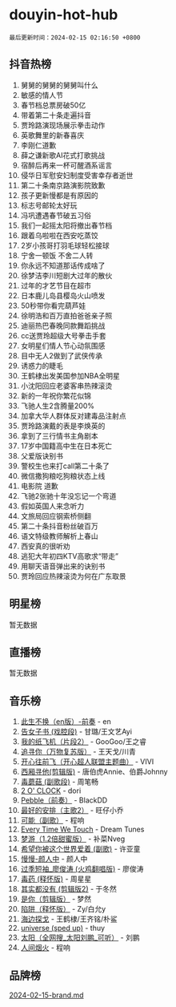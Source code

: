 # douyin-hot-hub

`最后更新时间：2024-02-15 02:16:50 +0800`

## 抖音热榜

1. 舅舅的舅舅的舅舅叫什么
1. 敏感的情人节
1. 春节档总票房破50亿
1. 带着第二十条走遍抖音
1. 贾玲路演现场展示拳击动作
1. 英歌舞里的新春喜庆
1. 李刚仁道歉
1. 薛之谦新歌AI花式打歌挑战
1. 宿醉后再来一杯可醒酒系谣言
1. 侵华日军慰安妇制度受害幸存者逝世
1. 第二十条南京路演影院致歉
1. 孩子更新慢都是有原因的
1. 标志号邮轮太好玩
1. 冯巩遭遇春节破五习俗
1. 我们一起摇太阳将撤出春节档
1. 跟着乌啦啦在西安吃蒸饺
1. 2岁小孩哥打羽毛球轻松接球
1. 宁舍一顿饭 不舍二人转
1. 你永远不知道那话传成啥了
1. 徐梦洁李川短剧大过年的散伙
1. 过年的才艺节目在超市
1. 日本鹿儿岛县樱岛火山喷发
1. 50秒带你看完葫芦娃
1. 徐明浩和百万直拍爸爸亲子照
1. 迪丽热巴春晚同款舞蹈挑战
1. cc送贾玲超级大号拳击手套
1. 女明星们情人节心动氛围感
1. 目中无人2做到了武侠传承
1. 诱惑力的睫毛
1. 王鹤棣出发美国参加NBA全明星
1. 小沈阳回应老婆客串热辣滚烫
1. 新的一年祝你繁花似锦
1. 飞驰人生2含腾量200%
1. 加拿大华人群体反对建毒品注射点
1. 贾玲路演戴的表是李焕英的
1. 拿到了三行情书主角剧本
1. 17岁中国籍高中生在日本死亡
1. 父爱版诀别书
1. 警校生也来打call第二十条了
1. 微信撒狗粮吃狗粮状态上线
1. 电影院 道歉
1. 飞驰2张驰十年没忘记一个弯道
1. 假如英国人来念听力
1. 文旅局回应钢索桥侧翻
1. 第二十条抖音粉丝破百万
1. 语文特级教师解析上春山
1. 西安真的很听劝
1. 逃犯大年初四KTV高歌求“带走”
1. 用聊天语音弹出来的诀别书
1. 贾玲回应热辣滚烫为何在广东取景

## 明星榜

暂无数据

## 直播榜

暂无数据

## 音乐榜

1. [此生不换（en版）-前奏](https://sf5-hl-cdn-tos.douyinstatic.com/obj/tos-cn-ve-2774/oMDvUGwhKrKYDEqXiMYEwxZqBWIJFA92CiLAO) - en
1. [告女子书 (戏腔段)](https://sf5-hl-cdn-tos.douyinstatic.com/obj/tos-cn-ve-2774/osCCzFxWgstBDi92ZfBB4ht7gQENBmQMAl0eI6) - 甘璐/王文艺Ayi
1. [我的纸飞机（片段2）](https://sf5-hl-cdn-tos.douyinstatic.com/obj/tos-cn-ve-2774/oM2ZrKcg2CD5AeRB2gkeXOFB1IxAGJdZPazYHf) - GooGoo/王之睿
1. [追寻你（万物复苏版）](https://sf5-hl-cdn-tos.douyinstatic.com/obj/tos-cn-ve-2774/oYeAZJsbjIDit9APmBg8u6uDUQnHmoCf3gbo74) - 王天戈/川青
1. [开心往前飞（开心超人联盟主题曲）](https://sf5-hl-cdn-tos.douyinstatic.com/obj/tos-cn-ve-2774/9d8fb7c82cf1421fb93a9fe925275e0a) - VIVI
1. [西厢寻他(剪辑版)](https://sf5-hl-cdn-tos.douyinstatic.com/obj/tos-cn-ve-2774/oUsAVfAQKlRNxEv5qxvIB8o5qmIWUcXbzJKJhw) - 唐伯虎Annie、伯爵Johnny
1. [毒蘑菇 (副歌段)](https://sf5-hl-cdn-tos.douyinstatic.com/obj/tos-cn-ve-2774/ocDEUsfdLjxnlFXtfogBCiQCEqYB7QZgZ8VViM) - 周笔畅
1. [2 O' CLOCK](https://sf6-cdn-tos.douyinstatic.com/obj/tos-cn-ve-2774/oIUBICeqlYQHTigCBOnCMlwBZJkgiBjt1oDfbg) - dori
1. [Pebble（前奏）](https://sf6-cdn-tos.douyinstatic.com/obj/tos-cn-ve-2774/5e6913036e674b34b92df6abd1361f00) - BlackDD
1. [最好的安排（主歌2）](https://sf3-cdn-tos.douyinstatic.com/obj/tos-cn-ve-2774/oMMZX1DuHpMwgoDztBmZswgQnbCeeANZxBHkFY) - 旺仔小乔
1. [可能（副歌）](https://sf5-hl-cdn-tos.douyinstatic.com/obj/tos-cn-ve-2774/cde1731888894259b333569393c2fb51) - 程响
1. [Every Time We Touch](https://sf5-hl-cdn-tos.douyinstatic.com/obj/tos-cn-ve-2774/ogN6lUKQeBBfEVhIOMikG1CcJjugxk1tztZyhP) - Dream Tunes
1. [梦游（1.2倍甜蜜版）](https://sf6-cdn-tos.douyinstatic.com/obj/tos-cn-ve-2774/o4gyAUm8hwufoEABmwVIiQtHsFuGzAEEWtNMzo) - 补菜Nveg
1. [希望你被这个世界爱着 (副歌)](https://sf5-hl-cdn-tos.douyinstatic.com/obj/tos-cn-ve-2774/oUHCmWQfZlE3QQBKBeD8rCFLpJzPgCpImhsxMt) - 许亚童
1. [慢慢-颜人中](https://sf5-hl-cdn-tos.douyinstatic.com/obj/tos-cn-ve-2774/ocjHNfBXdBxQNC8ZGAeoLMFTUgtBg8bkExunDC) - 颜人中
1. [过季短袖_廖俊涛 (火鸡翻唱版)](https://sf3-cdn-tos.douyinstatic.com/obj/tos-cn-ve-2774/ogQVJl0tRBKxQgZji7YClFEBrVDeHpPTWfCZbQ) - 廖俊涛
1. [毒药 (释怀版)](https://sf5-hl-cdn-tos.douyinstatic.com/obj/tos-cn-ve-2774/oYILMEAzspdZBIzy4frJNB8ZHPHWAhiwowd4Ad) - 周星星
1. [其实都没有 (剪辑版2)](https://sf5-hl-cdn-tos.douyinstatic.com/obj/tos-cn-ve-2774/oEBNQenHZtBhxYjGgUDQk0BCHTigQafgFlbQ7k) - 于冬然
1. [是你（剪辑版）](https://sf5-hl-cdn-tos.douyinstatic.com/obj/tos-cn-ve-2774/46019dae783c4c969944217fe1cfafc4) - 梦然
1. [陷阱（释怀版）](https://sf5-hl-cdn-tos.douyinstatic.com/obj/tos-cn-ve-2774/oE8C21LeZrzKLDFfQYgMzx4GAIHageG5IzayY7) - Zy/白允y
1. [海边探戈](https://sf5-hl-cdn-tos.douyinstatic.com/obj/tos-cn-ve-2774/os9gE0VQCGqt6VQkZDyBBYvfSDY0QFe3vVmubn) - 王鹤棣/王齐铭/朴鲨
1. [universe (sped up)](https://sf5-hl-cdn-tos.douyinstatic.com/obj/tos-cn-ve-2774/oIQnurQLDCsdYeegkM4CKuVb23MZBXtX6QB8bv) - thuy
1. [太阳（全网搜_太阳刘鹏_可听）](https://sf5-hl-cdn-tos.douyinstatic.com/obj/tos-cn-ve-2774/ogWbyIQnlBFImVbeDocRdCIYtBHlbJXgfZMvgz) - 刘鹏
1. [人间烟火](https://sf6-cdn-tos.douyinstatic.com/obj/tos-cn-ve-2774/947983139f35446684610238bba8e7a9) - 程响

## 品牌榜

[2024-02-15-brand.md](2024-02-15-brand.md)
